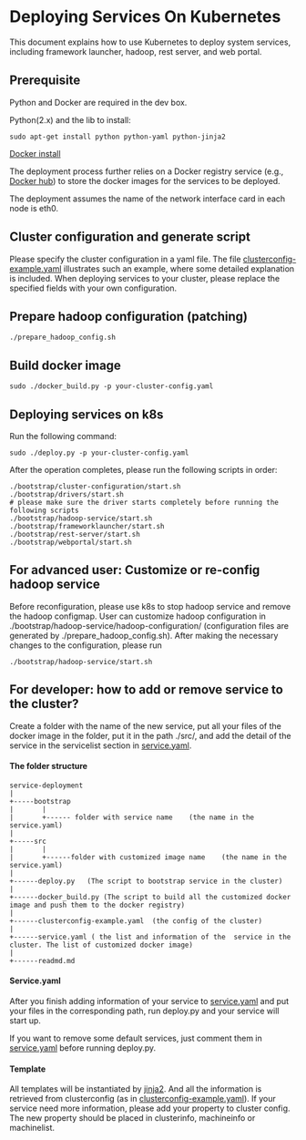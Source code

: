 <!--
  Copyright (c) Microsoft Corporation
  All rights reserved.

  MIT License

  Permission is hereby granted, free of charge, to any person obtaining a copy of this software and associated
  documentation files (the "Software"), to deal in the Software without restriction, including without limitation
  the rights to use, copy, modify, merge, publish, distribute, sublicense, and/or sell copies of the Software, and
  to permit persons to whom the Software is furnished to do so, subject to the following conditions:
  The above copyright notice and this permission notice shall be included in all copies or substantial portions of the Software.

  THE SOFTWARE IS PROVIDED *AS IS*, WITHOUT WARRANTY OF ANY KIND, EXPRESS OR IMPLIED, INCLUDING
  BUT NOT LIMITED TO THE WARRANTIES OF MERCHANTABILITY, FITNESS FOR A PARTICULAR PURPOSE AND
  NONINFRINGEMENT. IN NO EVENT SHALL THE AUTHORS OR COPYRIGHT HOLDERS BE LIABLE FOR ANY CLAIM,
  DAMAGES OR OTHER LIABILITY, WHETHER IN AN ACTION OF CONTRACT, TORT OR OTHERWISE, ARISING FROM,
  OUT OF OR IN CONNECTION WITH THE SOFTWARE OR THE USE OR OTHER DEALINGS IN THE SOFTWARE.
-->

# Deploying Services On Kubernetes

This document explains how to use Kubernetes to deploy system services, including framework launcher, hadoop, rest server, and web portal. 

## Prerequisite

Python and Docker are required in the dev box.

Python(2.x) and the lib to install:
```
sudo apt-get install python python-yaml python-jinja2 
```

[Docker install](https://docs.docker.com/engine/installation/linux/docker-ce/ubuntu/)

The deployment process further relies on a Docker registry service (e.g., [Docker hub](https://docs.docker.com/docker-hub/)) to store the docker images for the services to be deployed.

The deployment assumes the name of the network interface card in each node is eth0. 

## Cluster configuration and generate script

Please specify the cluster configuration in a yaml file. The file [clusterconfig-example.yaml](./clusterconfig-example.yaml) illustrates such an example, where some detailed explanation is included.
When deploying services to your cluster, please replace the specified fields with your own configuration.

## Prepare hadoop configuration (patching)

```
./prepare_hadoop_config.sh
```
## Build docker image

```
sudo ./docker_build.py -p your-cluster-config.yaml
```

## Deploying services on k8s

Run the following command:
```
sudo ./deploy.py -p your-cluster-config.yaml
```
After the operation completes, please run the following scripts in order:
```
./bootstrap/cluster-configuration/start.sh
./bootstrap/drivers/start.sh
# please make sure the driver starts completely before running the following scripts
./bootstrap/hadoop-service/start.sh
./bootstrap/frameworklauncher/start.sh
./bootstrap/rest-server/start.sh
./bootstrap/webportal/start.sh
```

## For advanced user: Customize or re-config hadoop service

Before reconfiguration, please use k8s to stop hadoop service and remove the hadoop configmap. 
User can customize hadoop configuration in ./bootstrap/hadoop-service/hadoop-configuration/ (configuration files are generated by ./prepare_hadoop_config.sh).
After making the necessary changes to the configuration, please run 
```
./bootstrap/hadoop-service/start.sh
```

## For developer: how to add or remove service to the cluster?

Create a folder with the name of the new service, put all your files of the docker image in the folder, put it in the path ./src/,
and add the detail of the service in the servicelist section in [service.yaml](service.yaml).

#### The folder structure
```
service-deployment 
|
+-----bootstrap
|       |
|       +------ folder with service name    (the name in the service.yaml)
|
+-----src
|       |
|       +------folder with customized image name    (the name in the service.yaml)
|
+------deploy.py   (The script to bootstrap service in the cluster)
|
+------docker_build.py (The script to build all the customized docker image and push them to the docker registry)
|
+------clusterconfig-example.yaml  (the config of the cluster)
|
+------service.yaml ( the list and information of the  service in the cluster. The list of customized docker image)
|
+------readmd.md
```

#### Service.yaml

After you finish adding information of your service to [service.yaml](service.yaml) and put your files in the corresponding path,  run deploy.py and your service will start up.

If you want to remove some default services, just comment them in [service.yaml](service.yaml) before running deploy.py.

#### Template

All templates will be instantiated by [jinja2](http://jinja.pocoo.org/).
And all the information is retrieved from clusterconfig (as in [clusterconfig-example.yaml](clusterconfig-example.yaml)).
If your service need more information, please add your property to cluster config. 
The new property should be placed in clusterinfo, machineinfo or machinelist.
